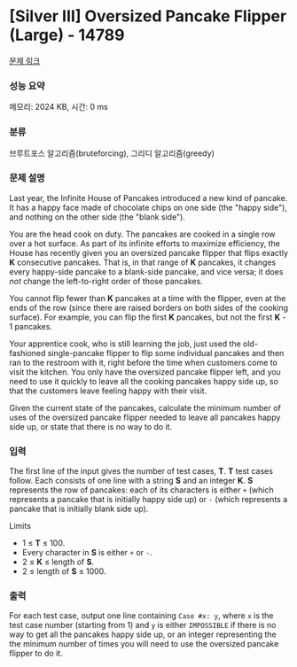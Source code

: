 # [Silver III] Oversized Pancake Flipper (Large) - 14789 

[문제 링크](https://www.acmicpc.net/problem/14789) 

### 성능 요약

메모리: 2024 KB, 시간: 0 ms

### 분류

브루트포스 알고리즘(bruteforcing), 그리디 알고리즘(greedy)

### 문제 설명

<p>Last year, the Infinite House of Pancakes introduced a new kind of pancake. It has a happy face made of chocolate chips on one side (the "happy side"), and nothing on the other side (the "blank side").</p>

<p>You are the head cook on duty. The pancakes are cooked in a single row over a hot surface. As part of its infinite efforts to maximize efficiency, the House has recently given you an oversized pancake flipper that flips exactly <strong>K</strong> consecutive pancakes. That is, in that range of <strong>K</strong> pancakes, it changes every happy-side pancake to a blank-side pancake, and vice versa; it does <em>not</em> change the left-to-right order of those pancakes.</p>

<p>You cannot flip fewer than <strong>K</strong> pancakes at a time with the flipper, even at the ends of the row (since there are raised borders on both sides of the cooking surface). For example, you can flip the first <strong>K</strong> pancakes, but not the first <strong>K</strong> - 1 pancakes.</p>

<p>Your apprentice cook, who is still learning the job, just used the old-fashioned single-pancake flipper to flip some individual pancakes and then ran to the restroom with it, right before the time when customers come to visit the kitchen. You only have the oversized pancake flipper left, and you need to use it quickly to leave all the cooking pancakes happy side up, so that the customers leave feeling happy with their visit.</p>

<p>Given the current state of the pancakes, calculate the minimum number of uses of the oversized pancake flipper needed to leave all pancakes happy side up, or state that there is no way to do it.</p>

### 입력 

 <p>The first line of the input gives the number of test cases, <strong>T</strong>. <strong>T</strong> test cases follow. Each consists of one line with a string <strong>S</strong> and an integer <strong>K</strong>. <strong>S</strong> represents the row of pancakes: each of its characters is either <code>+</code> (which represents a pancake that is initially happy side up) or <code>-</code> (which represents a pancake that is initially blank side up).</p>

<p>Limits</p>

<ul>
	<li>1 ≤ <strong>T</strong> ≤ 100.</li>
	<li>Every character in <strong>S</strong> is either <code>+</code> or <code>-</code>.</li>
	<li>2 ≤ <strong>K</strong> ≤ length of <strong>S</strong>.</li>
	<li>2 ≤ length of <strong>S</strong> ≤ 1000.</li>
</ul>

### 출력 

 <p>For each test case, output one line containing <code>Case #x: y</code>, where <code>x</code> is the test case number (starting from 1) and <code>y</code> is either <code>IMPOSSIBLE</code> if there is no way to get all the pancakes happy side up, or an integer representing the the minimum number of times you will need to use the oversized pancake flipper to do it.</p>

